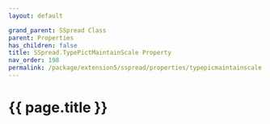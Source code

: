 ```yaml
---
layout: default

grand_parent: SSpread Class
parent: Properties
has_children: false
title: SSpread.TypePictMaintainScale Property
nav_order: 198
permalink: /package/extension5/sspread/properties/typepicmaintainscale
---
```

# {{ page.title }}